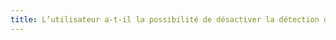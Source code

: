 ```yaml
---
title: L’utilisateur a-t-il la possibilité de désactiver la détection du mouvement pour éviter un déclenchement accidentel de la fonctionnalité (hors cas particuliers) ?
---
```


